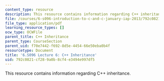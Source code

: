 ```yaml
---
content_type: resource
description: This resource contains information regarding C++ inheritance.
file: /courses/6-s096-introduction-to-c-and-c-january-iap-2013/792c0821cf289a0b8cf4e3494e997df5_MIT6_S096_IAP13_lec6.pdf
file_type: application/pdf
learning_resource_types: []
ocw_type: OCWFile
parent_title: C++ Inheritance
parent_type: CourseSection
parent_uid: f70e7442-f692-8d5e-4454-66e50eba0b4f
resourcetype: Document
title: '6.S096 Lecture 6: C++ Inheritance'
uid: 792c0821-cf28-9a0b-8cf4-e3494e997df5
---
```

This resource contains information regarding C++ inheritance.

